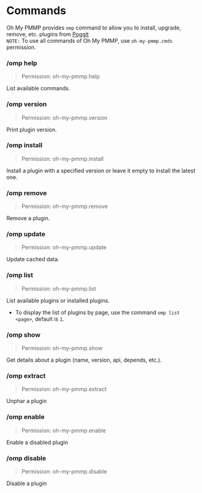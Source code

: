 # Commands

Oh My PMMP provides `omp` command to allow you to install, upgrade, remove, etc. plugins from [Poggit](https://poggit.pmmp.io)  
`NOTE:` To use all commands of Oh My PMMP, use `oh-my-pmmp.cmds` permission.

### /omp help

> Permission: oh-my-pmmp.help

List available commands.

### /omp version

> Permission: oh-my-pmmp.version

Print plugin version.

### /omp install <plugin> <version>

> Permission: oh-my-pmmp.install

Install a plugin with a specified version or leave it empty to install the latest one.

### /omp remove <plugin>

> Permission: oh-my-pmmp.remove

Remove a plugin.

### /omp update

> Permission: oh-my-pmmp.update

Update cached data.

### /omp list

> Permission: oh-my-pmmp.list

List available plugins or installed plugins.

- To display the list of plugins by page, use the command `omp list <page>`, default is `1`.

### /omp show <plugin> <version>

> Permission: oh-my-pmmp.show

Get details about a plugin (name, version, api, depends, etc.).

### /omp extract <plugin>

> Permission: oh-my-pmmp.extract

Unphar a plugin

### /omp enable <plugin>

> Permission: oh-my-pmmp.enable

Enable a disabled plugin

### /omp disable <plugin>

> Permission: oh-my-pmmp.disable

Disable a plugin